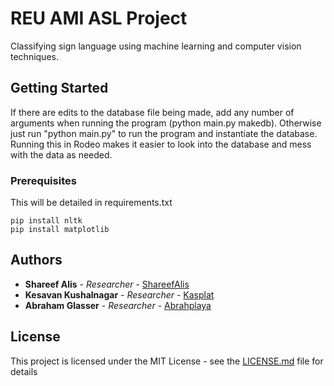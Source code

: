 # REU AMI ASL Project

Classifying sign language using machine learning and computer vision techniques.

## Getting Started

If there are edits to the database file being made, add any number of arguments when running the program (python main.py makedb). 
Otherwise just run "python main.py" to run the program and instantiate the database. Running
this in Rodeo makes it easier to look into the database and mess with the data as needed.

### Prerequisites

This will be detailed in requirements.txt

```
pip install nltk
pip install matplotlib
```

## Authors

* **Shareef Alis** - *Researcher* - [ShareefAlis](https://github.com/shareefalis)
* **Kesavan Kushalnagar** - *Researcher* - [Kasplat](https://github.com/kasplat)
* **Abraham Glasser** - *Researcher* - [Abrahplaya](https://github.com/abrahplaya)

## License

This project is licensed under the MIT License - see the [LICENSE.md](LICENSE.md) file for details
